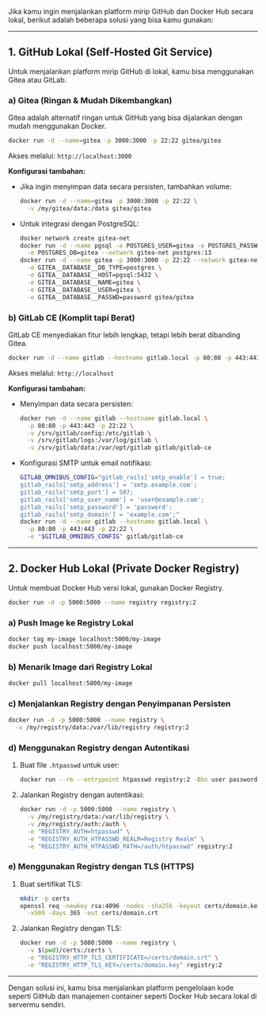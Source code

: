 Jika kamu ingin menjalankan platform mirip GitHub dan Docker Hub secara lokal, berikut adalah beberapa solusi yang bisa kamu gunakan:

---

## 1. GitHub Lokal (Self-Hosted Git Service)
Untuk menjalankan platform mirip GitHub di lokal, kamu bisa menggunakan Gitea atau GitLab.

### a) Gitea (Ringan & Mudah Dikembangkan)
Gitea adalah alternatif ringan untuk GitHub yang bisa dijalankan dengan mudah menggunakan Docker.

```sh
docker run -d --name=gitea -p 3000:3000 -p 22:22 gitea/gitea
```
Akses melalui: `http://localhost:3000`

**Konfigurasi tambahan:**
- Jika ingin menyimpan data secara persisten, tambahkan volume:
  ```sh
  docker run -d --name=gitea -p 3000:3000 -p 22:22 \
    -v /my/gitea/data:/data gitea/gitea
  ```
- Untuk integrasi dengan PostgreSQL:
  ```sh
  docker network create gitea-net
  docker run -d --name pgsql -e POSTGRES_USER=gitea -e POSTGRES_PASSWORD=password \
    -e POSTGRES_DB=gitea --network gitea-net postgres:13
  docker run -d --name gitea -p 3000:3000 -p 22:22 --network gitea-net \
    -e GITEA__DATABASE__DB_TYPE=postgres \
    -e GITEA__DATABASE__HOST=pgsql:5432 \
    -e GITEA__DATABASE__NAME=gitea \
    -e GITEA__DATABASE__USER=gitea \
    -e GITEA__DATABASE__PASSWD=password gitea/gitea
  ```

### b) GitLab CE (Komplit tapi Berat)
GitLab CE menyediakan fitur lebih lengkap, tetapi lebih berat dibanding Gitea.

```sh
docker run -d --name gitlab --hostname gitlab.local -p 80:80 -p 443:443 -p 22:22 gitlab/gitlab-ce
```
Akses melalui: `http://localhost`

**Konfigurasi tambahan:**
- Menyimpan data secara persisten:
  ```sh
  docker run -d --name gitlab --hostname gitlab.local \
    -p 80:80 -p 443:443 -p 22:22 \
    -v /srv/gitlab/config:/etc/gitlab \
    -v /srv/gitlab/logs:/var/log/gitlab \
    -v /srv/gitlab/data:/var/opt/gitlab gitlab/gitlab-ce
  ```
- Konfigurasi SMTP untuk email notifikasi:
  ```sh
  GITLAB_OMNIBUS_CONFIG="gitlab_rails['smtp_enable'] = true;
  gitlab_rails['smtp_address'] = 'smtp.example.com';
  gitlab_rails['smtp_port'] = 587;
  gitlab_rails['smtp_user_name'] = 'user@example.com';
  gitlab_rails['smtp_password'] = 'password';
  gitlab_rails['smtp_domain'] = 'example.com';"
  docker run -d --name gitlab --hostname gitlab.local \
    -p 80:80 -p 443:443 -p 22:22 \
    -e "$GITLAB_OMNIBUS_CONFIG" gitlab/gitlab-ce
  ```

---

## 2. Docker Hub Lokal (Private Docker Registry)
Untuk membuat Docker Hub versi lokal, gunakan Docker Registry.

```sh
docker run -d -p 5000:5000 --name registry registry:2
```

### a) Push Image ke Registry Lokal
```sh
docker tag my-image localhost:5000/my-image
docker push localhost:5000/my-image
```

### b) Menarik Image dari Registry Lokal
```sh
docker pull localhost:5000/my-image
```

### c) Menjalankan Registry dengan Penyimpanan Persisten
```sh
docker run -d -p 5000:5000 --name registry \
  -v /my/registry/data:/var/lib/registry registry:2
```

### d) Menggunakan Registry dengan Autentikasi
1. Buat file `.htpasswd` untuk user:
   ```sh
   docker run --rm --entrypoint htpasswd registry:2 -Bbn user password > auth/htpasswd
   ```
2. Jalankan Registry dengan autentikasi:
   ```sh
   docker run -d -p 5000:5000 --name registry \
     -v /my/registry/data:/var/lib/registry \
     -v /my/registry/auth:/auth \
     -e "REGISTRY_AUTH=htpasswd" \
     -e "REGISTRY_AUTH_HTPASSWD_REALM=Registry Realm" \
     -e "REGISTRY_AUTH_HTPASSWD_PATH=/auth/htpasswd" registry:2
   ```

### e) Menggunakan Registry dengan TLS (HTTPS)
1. Buat sertifikat TLS:
   ```sh
   mkdir -p certs
   openssl req -newkey rsa:4096 -nodes -sha256 -keyout certs/domain.key \
     -x509 -days 365 -out certs/domain.crt
   ```
2. Jalankan Registry dengan TLS:
   ```sh
   docker run -d -p 5000:5000 --name registry \
     -v $(pwd)/certs:/certs \
     -e "REGISTRY_HTTP_TLS_CERTIFICATE=/certs/domain.crt" \
     -e "REGISTRY_HTTP_TLS_KEY=/certs/domain.key" registry:2
   ```

---

Dengan solusi ini, kamu bisa menjalankan platform pengelolaan kode seperti GitHub dan manajemen container seperti Docker Hub secara lokal di servermu sendiri.

